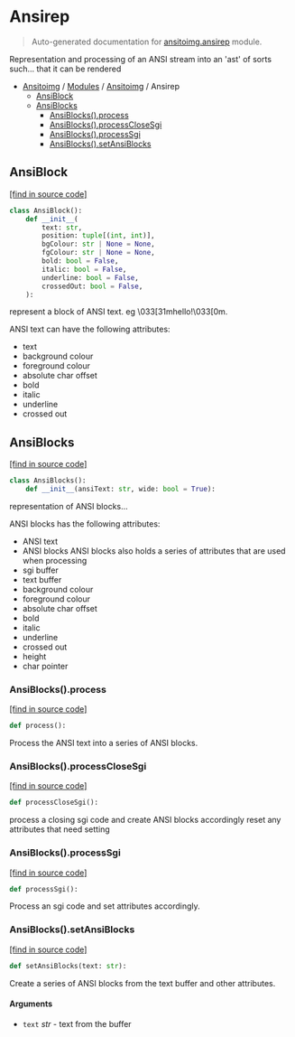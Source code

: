 # Ansirep

> Auto-generated documentation for [ansitoimg.ansirep](../../../ansitoimg/ansirep.py) module.

Representation and processing of an ANSI stream into an 'ast' of sorts such...
that it can be rendered

- [Ansitoimg](../README.md#ansitoimg-index) / [Modules](../MODULES.md#ansitoimg-modules) / [Ansitoimg](index.md#ansitoimg) / Ansirep
    - [AnsiBlock](#ansiblock)
    - [AnsiBlocks](#ansiblocks)
        - [AnsiBlocks().process](#ansiblocksprocess)
        - [AnsiBlocks().processCloseSgi](#ansiblocksprocessclosesgi)
        - [AnsiBlocks().processSgi](#ansiblocksprocesssgi)
        - [AnsiBlocks().setAnsiBlocks](#ansiblockssetansiblocks)

## AnsiBlock

[[find in source code]](../../../ansitoimg/ansirep.py#L9)

```python
class AnsiBlock():
    def __init__(
        text: str,
        position: tuple[(int, int)],
        bgColour: str | None = None,
        fgColour: str | None = None,
        bold: bool = False,
        italic: bool = False,
        underline: bool = False,
        crossedOut: bool = False,
    ):
```

represent a block of ANSI text. eg \033[31mhello!\033[0m.

ANSI text can have the following attributes:
- text
- background colour
- foreground colour
- absolute char offset
- bold
- italic
- underline
- crossed out

## AnsiBlocks

[[find in source code]](../../../ansitoimg/ansirep.py#L56)

```python
class AnsiBlocks():
    def __init__(ansiText: str, wide: bool = True):
```

representation of ANSI blocks...

ANSI blocks has the following attributes:
- ANSI text
- ANSI blocks
ANSI blocks also holds a series of attributes that are used when processing
- sgi buffer
- text buffer
- background colour
- foreground colour
- absolute char offset
- bold
- italic
- underline
- crossed out
- height
- char pointer

### AnsiBlocks().process

[[find in source code]](../../../ansitoimg/ansirep.py#L104)

```python
def process():
```

Process the ANSI text into a series of ANSI blocks.

### AnsiBlocks().processCloseSgi

[[find in source code]](../../../ansitoimg/ansirep.py#L215)

```python
def processCloseSgi():
```

process a closing sgi code and create ANSI blocks accordingly
reset any attributes that need setting

### AnsiBlocks().processSgi

[[find in source code]](../../../ansitoimg/ansirep.py#L172)

```python
def processSgi():
```

Process an sgi code and set attributes accordingly.

### AnsiBlocks().setAnsiBlocks

[[find in source code]](../../../ansitoimg/ansirep.py#L131)

```python
def setAnsiBlocks(text: str):
```

Create a series of ANSI blocks from the text buffer and other attributes.

#### Arguments

- `text` *str* - text from the buffer

